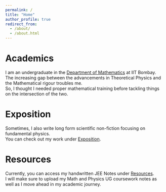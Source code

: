 ```yaml
---
permalink: /
title: "Home"
author_profile: true
redirect_from: 
  - /about/
  - /about.html
---
```



Academics
======
I am an undergraduate in the [Department of Mathematics](https://www.math.iitb.ac.in/) at IIT Bombay. \
The increasing gap between the advancements in Theoretical Physics and the Mathematical rigour troubles me. \
So, I thought I needed proper mathematical training before tackling things on the intersection of the two.


Exposition
======
Sometimes, I also write long form scientific non-fiction focusing on fundamental physics. \
You can check out my work under [Exposition](https://aarushbhattofficial.github.io/exposition/).

Resources
======
Currently, you can access my handwritten JEE Notes under [Resources](https://aarushbhattofficial.github.io/resources/). \
I will make sure to upload my Math and Physics UG coursework notes as well as I move ahead in my academic journey.